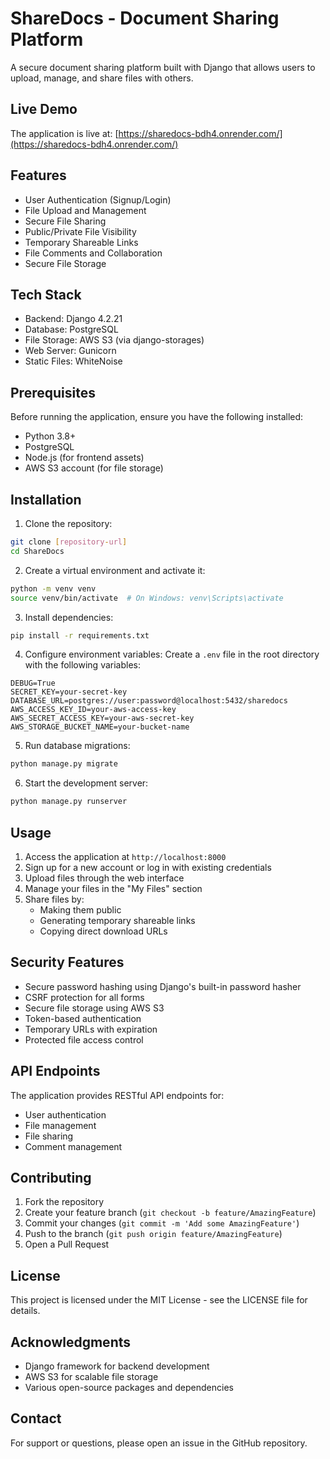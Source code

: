 # ShareDocs - Document Sharing Platform

A secure document sharing platform built with Django that allows users to upload, manage, and share files with others.

## Live Demo

The application is live at: [https://sharedocs-bdh4.onrender.com/](https://sharedocs-bdh4.onrender.com/)

## Features

- User Authentication (Signup/Login)
- File Upload and Management
- Secure File Sharing
- Public/Private File Visibility
- Temporary Shareable Links
- File Comments and Collaboration
- Secure File Storage

## Tech Stack

- Backend: Django 4.2.21
- Database: PostgreSQL
- File Storage: AWS S3 (via django-storages)
- Web Server: Gunicorn
- Static Files: WhiteNoise

## Prerequisites

Before running the application, ensure you have the following installed:

- Python 3.8+
- PostgreSQL
- Node.js (for frontend assets)
- AWS S3 account (for file storage)

## Installation

1. Clone the repository:
```bash
git clone [repository-url]
cd ShareDocs
```

2. Create a virtual environment and activate it:
```bash
python -m venv venv
source venv/bin/activate  # On Windows: venv\Scripts\activate
```

3. Install dependencies:
```bash
pip install -r requirements.txt
```

4. Configure environment variables:
Create a `.env` file in the root directory with the following variables:
```
DEBUG=True
SECRET_KEY=your-secret-key
DATABASE_URL=postgres://user:password@localhost:5432/sharedocs
AWS_ACCESS_KEY_ID=your-aws-access-key
AWS_SECRET_ACCESS_KEY=your-aws-secret-key
AWS_STORAGE_BUCKET_NAME=your-bucket-name
```

5. Run database migrations:
```bash
python manage.py migrate
```

6. Start the development server:
```bash
python manage.py runserver
```

## Usage

1. Access the application at `http://localhost:8000`
2. Sign up for a new account or log in with existing credentials
3. Upload files through the web interface
4. Manage your files in the "My Files" section
5. Share files by:
   - Making them public
   - Generating temporary shareable links
   - Copying direct download URLs

## Security Features

- Secure password hashing using Django's built-in password hasher
- CSRF protection for all forms
- Secure file storage using AWS S3
- Token-based authentication
- Temporary URLs with expiration
- Protected file access control

## API Endpoints

The application provides RESTful API endpoints for:
- User authentication
- File management
- File sharing
- Comment management

## Contributing

1. Fork the repository
2. Create your feature branch (`git checkout -b feature/AmazingFeature`)
3. Commit your changes (`git commit -m 'Add some AmazingFeature'`)
4. Push to the branch (`git push origin feature/AmazingFeature`)
5. Open a Pull Request

## License

This project is licensed under the MIT License - see the LICENSE file for details.

## Acknowledgments

- Django framework for backend development
- AWS S3 for scalable file storage
- Various open-source packages and dependencies

## Contact

For support or questions, please open an issue in the GitHub repository.